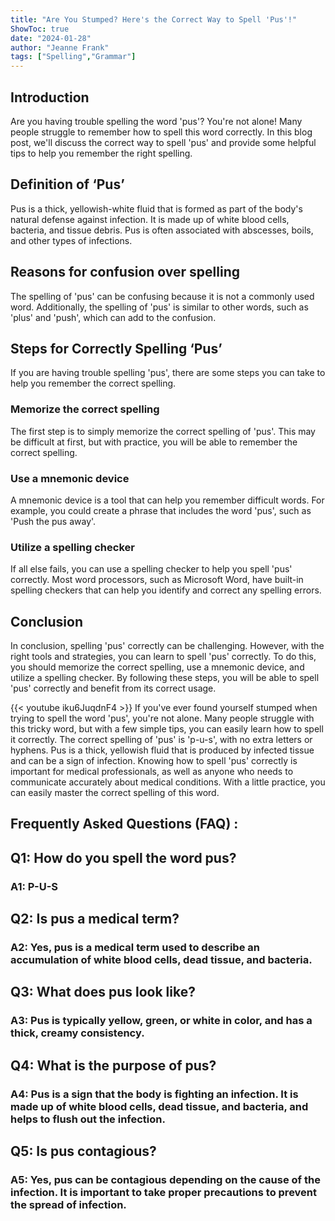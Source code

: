 ```yaml
---
title: "Are You Stumped? Here's the Correct Way to Spell 'Pus'!"
ShowToc: true 
date: "2024-01-28"
author: "Jeanne Frank" 
tags: ["Spelling","Grammar"]
---
```

## Introduction

Are you having trouble spelling the word 'pus'? You're not alone! Many people struggle to remember how to spell this word correctly. In this blog post, we'll discuss the correct way to spell 'pus' and provide some helpful tips to help you remember the right spelling.

## Definition of ‘Pus’

Pus is a thick, yellowish-white fluid that is formed as part of the body's natural defense against infection. It is made up of white blood cells, bacteria, and tissue debris. Pus is often associated with abscesses, boils, and other types of infections.

## Reasons for confusion over spelling

The spelling of 'pus' can be confusing because it is not a commonly used word. Additionally, the spelling of 'pus' is similar to other words, such as 'plus' and 'push', which can add to the confusion.

## Steps for Correctly Spelling ‘Pus’

If you are having trouble spelling 'pus', there are some steps you can take to help you remember the correct spelling.

### Memorize the correct spelling

The first step is to simply memorize the correct spelling of 'pus'. This may be difficult at first, but with practice, you will be able to remember the correct spelling.

### Use a mnemonic device

A mnemonic device is a tool that can help you remember difficult words. For example, you could create a phrase that includes the word 'pus', such as 'Push the pus away'.

### Utilize a spelling checker

If all else fails, you can use a spelling checker to help you spell 'pus' correctly. Most word processors, such as Microsoft Word, have built-in spelling checkers that can help you identify and correct any spelling errors.

## Conclusion

In conclusion, spelling 'pus' correctly can be challenging. However, with the right tools and strategies, you can learn to spell 'pus' correctly. To do this, you should memorize the correct spelling, use a mnemonic device, and utilize a spelling checker. By following these steps, you will be able to spell 'pus' correctly and benefit from its correct usage.

{{< youtube iku6JuqdnF4 >}} 
If you've ever found yourself stumped when trying to spell the word 'pus', you're not alone. Many people struggle with this tricky word, but with a few simple tips, you can easily learn how to spell it correctly. The correct spelling of 'pus' is 'p-u-s', with no extra letters or hyphens. Pus is a thick, yellowish fluid that is produced by infected tissue and can be a sign of infection. Knowing how to spell 'pus' correctly is important for medical professionals, as well as anyone who needs to communicate accurately about medical conditions. With a little practice, you can easily master the correct spelling of this word.

## Frequently Asked Questions (FAQ) :
<h2>Q1: How do you spell the word pus?</h2>

<h3>A1: P-U-S</h3>

<h2>Q2: Is pus a medical term?</h2>

<h3>A2: Yes, pus is a medical term used to describe an accumulation of white blood cells, dead tissue, and bacteria.</h3>

<h2>Q3: What does pus look like?</h2>

<h3>A3: Pus is typically yellow, green, or white in color, and has a thick, creamy consistency.</h3>

<h2>Q4: What is the purpose of pus?</h2>

<h3>A4: Pus is a sign that the body is fighting an infection. It is made up of white blood cells, dead tissue, and bacteria, and helps to flush out the infection.</h3>

<h2>Q5: Is pus contagious?</h2>

<h3>A5: Yes, pus can be contagious depending on the cause of the infection. It is important to take proper precautions to prevent the spread of infection.</h3>





